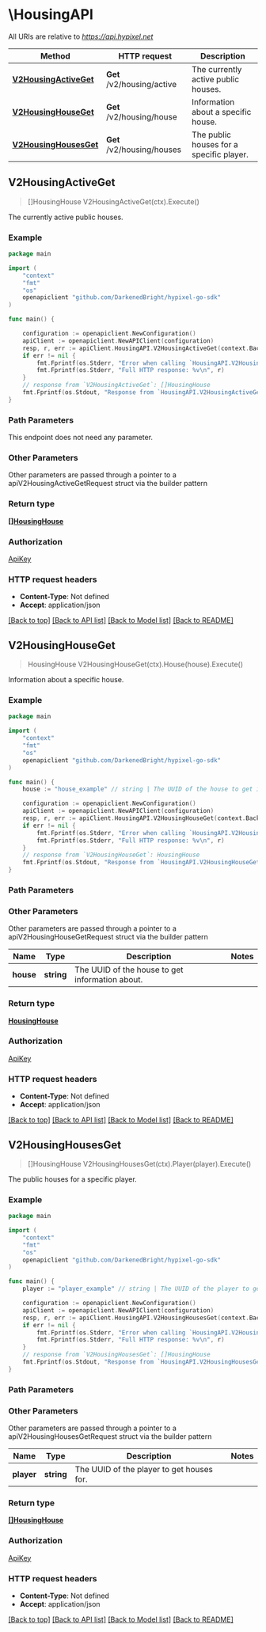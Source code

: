 # \HousingAPI

All URIs are relative to *https://api.hypixel.net*

Method | HTTP request | Description
------------- | ------------- | -------------
[**V2HousingActiveGet**](HousingAPI.md#V2HousingActiveGet) | **Get** /v2/housing/active | The currently active public houses.
[**V2HousingHouseGet**](HousingAPI.md#V2HousingHouseGet) | **Get** /v2/housing/house | Information about a specific house.
[**V2HousingHousesGet**](HousingAPI.md#V2HousingHousesGet) | **Get** /v2/housing/houses | The public houses for a specific player.



## V2HousingActiveGet

> []HousingHouse V2HousingActiveGet(ctx).Execute()

The currently active public houses.



### Example

```go
package main

import (
	"context"
	"fmt"
	"os"
	openapiclient "github.com/DarkenedBright/hypixel-go-sdk"
)

func main() {

	configuration := openapiclient.NewConfiguration()
	apiClient := openapiclient.NewAPIClient(configuration)
	resp, r, err := apiClient.HousingAPI.V2HousingActiveGet(context.Background()).Execute()
	if err != nil {
		fmt.Fprintf(os.Stderr, "Error when calling `HousingAPI.V2HousingActiveGet``: %v\n", err)
		fmt.Fprintf(os.Stderr, "Full HTTP response: %v\n", r)
	}
	// response from `V2HousingActiveGet`: []HousingHouse
	fmt.Fprintf(os.Stdout, "Response from `HousingAPI.V2HousingActiveGet`: %v\n", resp)
}
```

### Path Parameters

This endpoint does not need any parameter.

### Other Parameters

Other parameters are passed through a pointer to a apiV2HousingActiveGetRequest struct via the builder pattern


### Return type

[**[]HousingHouse**](HousingHouse.md)

### Authorization

[ApiKey](../README.md#ApiKey)

### HTTP request headers

- **Content-Type**: Not defined
- **Accept**: application/json

[[Back to top]](#) [[Back to API list]](../README.md#documentation-for-api-endpoints)
[[Back to Model list]](../README.md#documentation-for-models)
[[Back to README]](../README.md)


## V2HousingHouseGet

> HousingHouse V2HousingHouseGet(ctx).House(house).Execute()

Information about a specific house.



### Example

```go
package main

import (
	"context"
	"fmt"
	"os"
	openapiclient "github.com/DarkenedBright/hypixel-go-sdk"
)

func main() {
	house := "house_example" // string | The UUID of the house to get information about.

	configuration := openapiclient.NewConfiguration()
	apiClient := openapiclient.NewAPIClient(configuration)
	resp, r, err := apiClient.HousingAPI.V2HousingHouseGet(context.Background()).House(house).Execute()
	if err != nil {
		fmt.Fprintf(os.Stderr, "Error when calling `HousingAPI.V2HousingHouseGet``: %v\n", err)
		fmt.Fprintf(os.Stderr, "Full HTTP response: %v\n", r)
	}
	// response from `V2HousingHouseGet`: HousingHouse
	fmt.Fprintf(os.Stdout, "Response from `HousingAPI.V2HousingHouseGet`: %v\n", resp)
}
```

### Path Parameters



### Other Parameters

Other parameters are passed through a pointer to a apiV2HousingHouseGetRequest struct via the builder pattern


Name | Type | Description  | Notes
------------- | ------------- | ------------- | -------------
 **house** | **string** | The UUID of the house to get information about. | 

### Return type

[**HousingHouse**](HousingHouse.md)

### Authorization

[ApiKey](../README.md#ApiKey)

### HTTP request headers

- **Content-Type**: Not defined
- **Accept**: application/json

[[Back to top]](#) [[Back to API list]](../README.md#documentation-for-api-endpoints)
[[Back to Model list]](../README.md#documentation-for-models)
[[Back to README]](../README.md)


## V2HousingHousesGet

> []HousingHouse V2HousingHousesGet(ctx).Player(player).Execute()

The public houses for a specific player.



### Example

```go
package main

import (
	"context"
	"fmt"
	"os"
	openapiclient "github.com/DarkenedBright/hypixel-go-sdk"
)

func main() {
	player := "player_example" // string | The UUID of the player to get houses for. (optional)

	configuration := openapiclient.NewConfiguration()
	apiClient := openapiclient.NewAPIClient(configuration)
	resp, r, err := apiClient.HousingAPI.V2HousingHousesGet(context.Background()).Player(player).Execute()
	if err != nil {
		fmt.Fprintf(os.Stderr, "Error when calling `HousingAPI.V2HousingHousesGet``: %v\n", err)
		fmt.Fprintf(os.Stderr, "Full HTTP response: %v\n", r)
	}
	// response from `V2HousingHousesGet`: []HousingHouse
	fmt.Fprintf(os.Stdout, "Response from `HousingAPI.V2HousingHousesGet`: %v\n", resp)
}
```

### Path Parameters



### Other Parameters

Other parameters are passed through a pointer to a apiV2HousingHousesGetRequest struct via the builder pattern


Name | Type | Description  | Notes
------------- | ------------- | ------------- | -------------
 **player** | **string** | The UUID of the player to get houses for. | 

### Return type

[**[]HousingHouse**](HousingHouse.md)

### Authorization

[ApiKey](../README.md#ApiKey)

### HTTP request headers

- **Content-Type**: Not defined
- **Accept**: application/json

[[Back to top]](#) [[Back to API list]](../README.md#documentation-for-api-endpoints)
[[Back to Model list]](../README.md#documentation-for-models)
[[Back to README]](../README.md)

